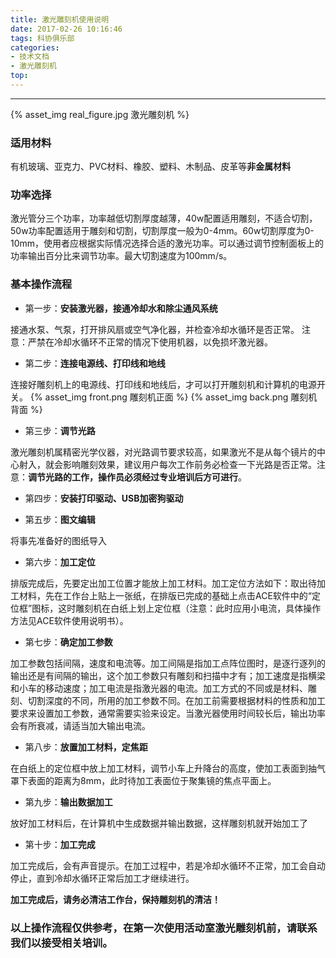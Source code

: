 ```yaml
---
title: 激光雕刻机使用说明
date: 2017-02-26 10:16:46
tags: 科协俱乐部
categories: 
- 技术文档
- 激光雕刻机
top:
---
```

***
{% asset_img real_figure.jpg 激光雕刻机 %}

<!-- more -->

### 适用材料
有机玻璃、亚克力、PVC材料、橡胶、塑料、木制品、皮革等**非金属材料**

### 功率选择
激光管分三个功率，功率越低切割厚度越薄，40w配置适用雕刻，不适合切割，50w功率配置适用于雕刻和切割，切割厚度一般为0-4mm。60w切割厚度为0-10mm，使用者应根据实际情况选择合适的激光功率。可以通过调节控制面板上的功率输出百分比来调节功率。最大切割速度为100mm/s。

### 基本操作流程 
* 第一步：**安装激光器，接通冷却水和除尘通风系统**

接通水泵、气泵，打开排风扇或空气净化器，并检查冷却水循环是否正常。 注意：严禁在冷却水循环不正常的情况下使用机器，以免损坏激光器。

* 第二步：**连接电源线、打印线和地线**

连接好雕刻机上的电源线、打印线和地线后，才可以打开雕刻机和计算机的电源开关。
{% asset_img front.png 雕刻机正面 %}
{% asset_img back.png 雕刻机背面 %}

* 第三步：**调节光路** 

激光雕刻机属精密光学仪器，对光路调节要求较高，如果激光不是从每个镜片的中心射入，就会影响雕刻效果，建议用户每次工作前务必检查一下光路是否正常。注意：**调节光路的工作，操作员必须经过专业培训后方可进行**。 

* 第四步：**安装打印驱动、USB加密狗驱动**

* 第五步：**图文编辑** 

将事先准备好的图纸导入

* 第六步：**加工定位** 

排版完成后，先要定出加工位置才能放上加工材料。加工定位方法如下：取出待加工材料，先在工作台上贴上一张纸，在排版已完成的基础上点击ACE软件中的“定位框”图标，这时雕刻机在白纸上划上定位框（注意：此时应用小电流，具体操作方法见ACE软件使用说明书）。
 
* 第七步：**确定加工参数**

加工参数包括间隔，速度和电流等。加工间隔是指加工点阵位图时，是逐行逐列的输出还是有间隔的输出，这个加工参数只有雕刻和扫描中才有；加工速度是指横梁和小车的移动速度；加工电流是指激光器的电流。加工方式的不同或是材料、雕刻、切割深度的不同，所用的加工参数不同。在加工前需要根据材料的性质和加工要求来设置加工参数，通常需要实验来设定。当激光器使用时间较长后，输出功率会有所衰减，请适当加大输出电流。

* 第八步：**放置加工材料，定焦距** 

在白纸上的定位框中放上加工材料，调节小车上升降台的高度，使加工表面到抽气罩下表面的距离为8mm，此时待加工表面位于聚集镜的焦点平面上。 

* 第九步：**输出数据加工** 

放好加工材料后，在计算机中生成数据并输出数据，这样雕刻机就开始加工了

* 第十步：**加工完成** 

加工完成后，会有声音提示。在加工过程中，若是冷却水循环不正常，加工会自动停止，直到冷却水循环正常后加工才继续进行。
 
**加工完成后，请务必清洁工作台，保持雕刻机的清洁！**

### 以上操作流程仅供参考，在第一次使用活动室激光雕刻机前，请联系我们以接受相关培训。

